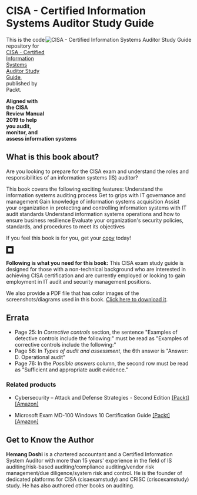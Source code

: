 # CISA - Certified Information Systems Auditor Study Guide

<a href="https://www.packtpub.com/cloud-networking/cisa-certified-information-systems-auditor-study-guide?utm_source=github&utm_medium=repository&utm_campaign=9781838989583"><img src="https://static.packt-cdn.com/products/9781838989583/cover/smaller" alt="CISA - Certified Information Systems Auditor Study Guide" height="256px" align="right"></a>

This is the code repository for [CISA - Certified Information Systems Auditor Study Guide](https://www.packtpub.com/cloud-networking/cisa-certified-information-systems-auditor-study-guide?utm_source=github&utm_medium=repository&utm_campaign=9781838989583), published by Packt.

**Aligned with the CISA Review Manual 2019 to help you audit, monitor, and assess information systems**

## What is this book about?
Are you looking to prepare for the CISA exam and understand the roles and responsibilities of an information systems (IS) auditor? 

This book covers the following exciting features:
Understand the information systems auditing process
Get to grips with IT governance and management
Gain knowledge of information systems acquisition
Assist your organization in protecting and controlling information systems with IT audit standards
Understand information systems operations and how to ensure business resilience
Evaluate your organization's security policies, standards, and procedures to meet its objectives

If you feel this book is for you, get your [copy](https://www.amazon.com/dp/1838989587) today!

<a href="https://www.packtpub.com/?utm_source=github&utm_medium=banner&utm_campaign=GitHubBanner"><img src="https://raw.githubusercontent.com/PacktPublishing/GitHub/master/GitHub.png" 
alt="https://www.packtpub.com/" border="5" /></a>

**Following is what you need for this book:**
This CISA exam study guide is designed for those with a non-technical background who are interested in achieving CISA certification and are currently employed or looking to gain employment in IT audit and security management positions.

We also provide a PDF file that has color images of the screenshots/diagrams used in this book. [Click here to download it](https:/?/?static.?packt-?cdn.?com/?downloads/?9781838989583_?ColorImages.?pdf).

## Errata

* Page 25: In _Corrective controls_ section, the sentence "Examples of detective controls include the following:" must be read as "Examples of corrective controls include the following:"
* Page 56: In _Types of audit and assessment_, the 6th answer is "Answer: D. Operational audit"
* Page 76: In the _Possible answers_ column, the second row must be read as "Sufficient and appropriate audit evidence."

### Related products
*  Cybersecurity – Attack and Defense Strategies - Second Edition [[Packt]](https://www.packtpub.com/product/cybersecurity-attack-and-defense-strategies-second-edition/9781838827793https://www.packtpub.com/product/microsoft-exam-md-100-windows-10-certification-guide/9781838822187?utm_source=github&utm_medium=repository&utm_campaign=) [[Amazon]](https://www.amazon.com/dp/183882779X)

* Microsoft Exam MD-100 Windows 10 Certification Guide [[Packt]](https://www.packtpub.com/product/microsoft-exam-md-100-windows-10-certification-guide/9781838822187?utm_source=github&utm_medium=repository&utm_campaign=9781838822187) [[Amazon]](https://www.amazon.com/dp/1838822186)

## Get to Know the Author
**Hemang Doshi**
is a chartered accountant and a Certified Information System Auditor with more than 15 years' experience in the field of IS auditing/risk-based auditing/compliance auditing/vendor risk management/due diligence/system risk and control. He is the founder of dedicated platforms for CISA (cisaexamstudy) and CRISC (criscexamstudy) study. He has also authored other books on auditing.
